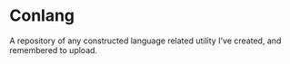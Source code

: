 # Conlang
A repository of any constructed language related utility I've created, and remembered to upload.
